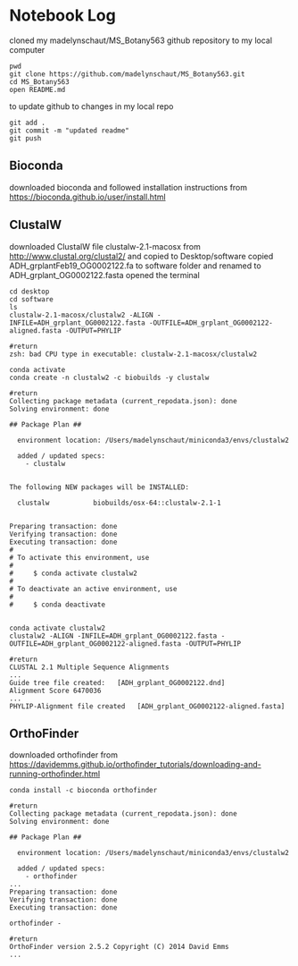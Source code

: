 # Notebook Log

cloned my madelynschaut/MS_Botany563 github repository to my local computer
```
pwd
git clone https://github.com/madelynschaut/MS_Botany563.git
cd MS_Botany563
open README.md
```

to update github to changes in my local repo
```
git add .
git commit -m "updated readme"
git push
```

## Bioconda
downloaded bioconda and followed installation instructions from https://bioconda.github.io/user/install.html


## ClustalW
downloaded ClustalW file clustalw-2.1-macosx from http://www.clustal.org/clustal2/ and copied to Desktop/software
copied ADH_grplantFeb19_OG0002122.fa to software folder and renamed to ADH_grplant_OG0002122.fasta
opened the terminal 
```
cd desktop
cd software
ls
clustalw-2.1-macosx/clustalw2 -ALIGN -INFILE=ADH_grplant_OG0002122.fasta -OUTFILE=ADH_grplant_OG0002122-aligned.fasta -OUTPUT=PHYLIP

#return
zsh: bad CPU type in executable: clustalw-2.1-macosx/clustalw2

conda activate
conda create -n clustalw2 -c biobuilds -y clustalw

#return
Collecting package metadata (current_repodata.json): done
Solving environment: done

## Package Plan ##

  environment location: /Users/madelynschaut/miniconda3/envs/clustalw2

  added / updated specs:
    - clustalw


The following NEW packages will be INSTALLED:

  clustalw           biobuilds/osx-64::clustalw-2.1-1


Preparing transaction: done
Verifying transaction: done
Executing transaction: done
#
# To activate this environment, use
#
#     $ conda activate clustalw2
#
# To deactivate an active environment, use
#
#     $ conda deactivate


conda activate clustalw2
clustalw2 -ALIGN -INFILE=ADH_grplant_OG0002122.fasta -OUTFILE=ADH_grplant_OG0002122-aligned.fasta -OUTPUT=PHYLIP

#return
CLUSTAL 2.1 Multiple Sequence Alignments
...
Guide tree file created:   [ADH_grplant_OG0002122.dnd]
Alignment Score 6470036
...
PHYLIP-Alignment file created   [ADH_grplant_OG0002122-aligned.fasta]
```

## OrthoFinder
downloaded orthofinder from https://davidemms.github.io/orthofinder_tutorials/downloading-and-running-orthofinder.html
```
conda install -c bioconda orthofinder

#return
Collecting package metadata (current_repodata.json): done
Solving environment: done

## Package Plan ##

  environment location: /Users/madelynschaut/miniconda3/envs/clustalw2

  added / updated specs:
    - orthofinder
...
Preparing transaction: done
Verifying transaction: done
Executing transaction: done

orthofinder -

#return
OrthoFinder version 2.5.2 Copyright (C) 2014 David Emms
...



